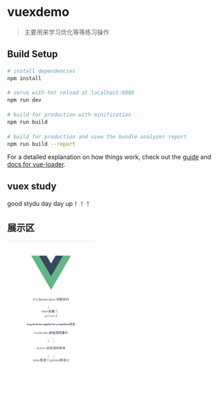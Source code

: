 # vuexdemo

> 主要用来学习优化等等练习操作

## Build Setup

``` bash
# install dependencies
npm install

# serve with hot reload at localhost:8080
npm run dev

# build for production with minification
npm run build

# build for production and view the bundle analyzer report
npm run build --report
```

For a detailed explanation on how things work, check out the [guide](http://vuejs-templates.github.io/webpack/) and [docs for vue-loader](http://vuejs.github.io/vue-loader).
## vuex study
good stydu day day up！！！
## 展示区
<a href="./img/home.jpg"><img src="./img/home.jpg" width="40%"/></a> 
